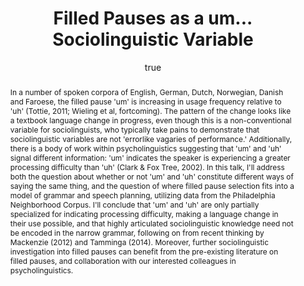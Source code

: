 ---
layout: paper
title: "Filled Pauses as a um... Sociolinguistic Variable"
year: 2015
author: [ { name: "Josef Fruehwald", url: "jofrhwld.github.io" }]
abstract: "In a number of spoken corpora of English, German, Dutch, Norwegian, Danish and Faroese, the filled pause 'um' is increasing in usage frequency relative to 'uh' (Tottie, 2011; Wieling et al, fortcoming). The pattern of the change looks like a textbook language change in progress, even though this is a non-conventional variable for sociolinguists, who typically take pains to demonstrate that sociolinguistic variables are not 'errorlike vagaries of performance.' Additionally, there is a body of work within psycholinguistics suggesting that 'um' and 'uh' signal different information: 'um' indicates the speaker is experiencing a greater processing difficulty than 'uh' (Clark & Fox Tree, 2002). In this talk, I'll address both the question about whether or not 'um' and 'uh' constitute different ways of saying the same thing, and the question of where filled pause selection fits into a model of grammar and speech planning, utilizing data from the Philadelphia Neighborhood Corpus. I'll conclude that 'um' and 'uh' are only partially specialized for indicating processing difficulty, making a language change in their use possible, and that highly articulated sociolinguistic knowledge need not be encoded in the narrow grammar, following on from recent thinking by Mackenzie (2012) and Tamminga (2014). Moreover, further sociolinguistic investigation into filled pauses can benefit from the pre-existing literature on filled pauses, and collaboration with our interested colleagues in psycholinguistics."
presented: [{conf: "NYU Linguistics Colloquium Series", 
url: "http://blogs.nyu.edu/gsas/dept/lingu/2015/04/colloquium_josef_fruehwald_may.html"}]
published: []
docs: [{format: "HTML5 Slides", url: "/papers/nyu_2015/", local: true }]
categories: [italk]
display-category: "Invited Talk"
comments: true
---